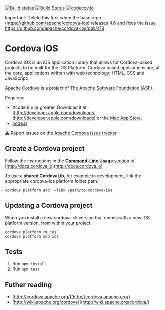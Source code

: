 <!--
#
# Licensed to the Apache Software Foundation (ASF) under one
# or more contributor license agreements.  See the NOTICE file
# distributed with this work for additional information
# regarding copyright ownership.  The ASF licenses this file
# to you under the Apache License, Version 2.0 (the
# "License"); you may not use this file except in compliance
# with the License.  You may obtain a copy of the License at
#
# http://www.apache.org/licenses/LICENSE-2.0
#
# Unless required by applicable law or agreed to in writing,
# software distributed under the License is distributed on an
# "AS IS" BASIS, WITHOUT WARRANTIES OR CONDITIONS OF ANY
#  KIND, either express or implied.  See the License for the
# specific language governing permissions and limitations
# under the License.
#
-->

[![Build status](https://ci.appveyor.com/api/projects/status/github/apache/cordova-ios?branch=master)](https://ci.appveyor.com/project/Humbedooh/cordova-ios)
[![Build Status](https://travis-ci.org/apache/cordova-ios.svg?branch=master)](https://travis-ci.org/apache/cordova-ios)
[![codecov.io](https://codecov.io/github/apache/cordova-ios/coverage.svg?branch=master)](https://codecov.io/github/apache/cordova-ios?branch=master)

Important:
Delete this fork when the base repo (https://github.com/apache/cordova-ios) releases 4.6 and fixes the issue https://github.com/apache/cordova-ios/pull/418 .

Cordova iOS
=============================================================
Cordova iOS is an iOS application library that allows for Cordova-based projects to be built for the iOS Platform. Cordova based applications are, at the core, applications written with web technology: HTML, CSS and JavaScript.

<a href="http://cordova.apache.org">Apache Cordova</a> is a project of <a href="http://apache.org">The Apache Software Foundation (ASF)</a>.

Requires:

* Xcode 8.x or greater. Download it at [http://developer.apple.com/downloads](http://developer.apple.com/downloads) or the [Mac App Store](http://itunes.apple.com/us/app/xcode/id497799835?mt=12).
* [node.js](https://nodejs.org)

:warning: Report issues on the [Apache Cordova issue tracker](https://issues.apache.org/jira/issues/?jql=project%20%3D%20CB%20AND%20status%20in%20%28Open%2C%20%22In%20Progress%22%2C%20Reopened%29%20AND%20resolution%20%3D%20Unresolved%20AND%20component%20%3D%20%22iOS%22%20ORDER%20BY%20priority%20DESC%2C%20summary%20ASC%2C%20updatedDate%20DESC)

Create a Cordova project
-------------------------------------------------------------

Follow the instructions in the [**Command-Line Usage** section](http://cordova.apache.org/docs/en/edge/guide_cli_index.md.html#The%20Command-line%20Interface) of [http://docs.cordova.io](http://docs.cordova.io)

To use a **shared CordovaLib**, for example in development, link the appropriate cordova-ios platform folder path:

    cordova platform add --link /path/to/cordova-ios

Updating a Cordova project
-------------------------------------------------------------

When you install a new cordova-cli version that comes with a new iOS platform version, from within your project:

    cordova platform rm ios
    cordova platform add ios

Tests
--------------------------------------------------------------------

1. Run `npm install`
2. Run `npm test`

Futher reading
-----
* [http://cordova.apache.org/](http://cordova.apache.org/)
* [http://wiki.apache.org/cordova/](http://wiki.apache.org/cordova/)
